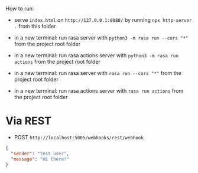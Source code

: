 How to run:
- serve `index.html` on `http://127.0.0.1:8080/` by running `npx http-server .` from this folder

- in a new terminal: run rasa server with `python3 -m rasa run --cors "*"` from the project root folder
- in a new terminal: run rasa actions server with `python3 -m rasa run actions` from the project root folder

- in a new terminal: run rasa server with `rasa run --cors "*"` from the project root folder
- in a new terminal: run rasa actions server with `rasa run actions` from the project root folder


# Via REST 

- POST `http://localhost:5005/webhooks/rest/webhook`
```json
{
  "sender": "test_user",
  "message": "Hi there!"
}
```